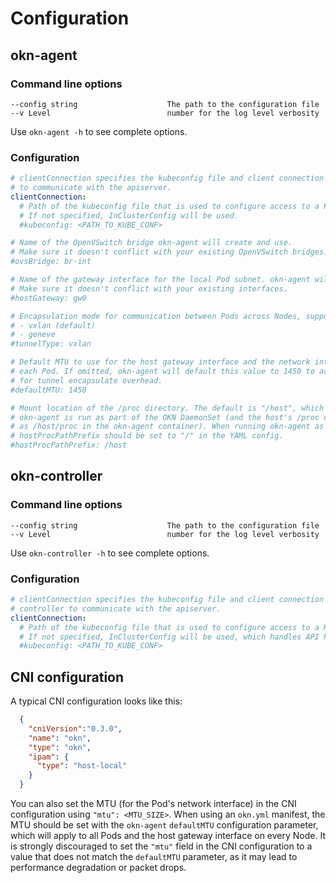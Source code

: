 # Configuration

## okn-agent

### Command line options
```
--config string                    The path to the configuration file
--v Level                          number for the log level verbosity
```
Use `okn-agent -h` to see complete options.

### Configuration
```yaml
# clientConnection specifies the kubeconfig file and client connection settings for the agent
# to communicate with the apiserver.
clientConnection:
  # Path of the kubeconfig file that is used to configure access to a K8s cluster.
  # If not specified, InClusterConfig will be used.
  #kubeconfig: <PATH_TO_KUBE_CONF>

# Name of the OpenVSwitch bridge okn-agent will create and use.
# Make sure it doesn't conflict with your existing OpenVSwitch bridges.
#ovsBridge: br-int

# Name of the gateway interface for the local Pod subnet. okn-agent will create the interface on the OVS bridge.
# Make sure it doesn't conflict with your existing interfaces.
#hostGateway: gw0

# Encapsulation mode for communication between Pods across Nodes, supported values:
# - vxlan (default)
# - geneve
#tunnelType: vxlan

# Default MTU to use for the host gateway interface and the network interface of
# each Pod. If omitted, okn-agent will default this value to 1450 to accomodate
# for tunnel encapsulate overhead.
#defaultMTU: 1450

# Mount location of the /proc directory. The default is "/host", which is appropriate when
# okn-agent is run as part of the OKN DaemonSet (and the host's /proc directory is mounted
# as /host/proc in the okn-agent container). When running okn-agent as a process,
# hostProcPathPrefix should be set to "/" in the YAML config.
#hostProcPathPrefix: /host
```

## okn-controller

### Command line options
```
--config string                    The path to the configuration file
--v Level                          number for the log level verbosity
```
Use `okn-controller -h` to see complete options.

### Configuration
```yaml
# clientConnection specifies the kubeconfig file and client connection settings for the 
# controller to communicate with the apiserver.
clientConnection:
  # Path of the kubeconfig file that is used to configure access to a K8s cluster.
  # If not specified, InClusterConfig will be used, which handles API host discovery and authentication automatically.
  #kubeconfig: <PATH_TO_KUBE_CONF>
```

## CNI configuration

A typical CNI configuration looks like this:
```json
  {
    "cniVersion":"0.3.0",
    "name": "okn",
    "type": "okn",
    "ipam": {
      "type": "host-local"
    }
  }
```

You can also set the MTU (for the Pod's network interface) in the CNI
configuration using `"mtu": <MTU_SIZE>`. When using an `okn.yml` manifest, the
MTU should be set with the `okn-agent` `defaultMTU` configuration parameter,
which will apply to all Pods and the host gateway interface on every Node. It is
strongly discouraged to set the `"mtu"` field in the CNI configuration to a
value that does not match the `defaultMTU` parameter, as it may lead to
performance degradation or packet drops.
